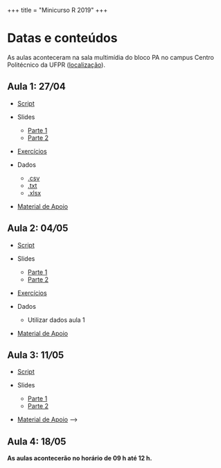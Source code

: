 +++
title = "Minicurso R 2019"
+++

# Datas e conteúdos

As aulas aconteceram na sala multimídia do bloco PA no campus Centro Politécnico
da UFPR ([localização](http://www.campusmap.ufpr.br/#!map)).

## Aula 1: 27<em>/</em>04 
- [Script](../download/minicursos/R/2019/aula1/Aula1.R)

- Slides
   - [Parte 1](../download/minicursos/R/2019/aula1/parte1.pdf)
   - [Parte 2](../download/minicursos/R/2019/aula1/parte2.pdf)
    
- [Exercícios](../download/minicursos/R/2019/aula1/exercicios2.html)
   
- Dados   
   - [.csv](../download/minicursos/R/2019/aula1/MingotiAnA4.csv)
   - [.txt](../download/minicursos/R/2019/aula1/MingotiAnA4.txt)
   - [.xlsx](../download/minicursos/R/2019/aula1/MingotiAnA4.xlsx)

- [Material de Apoio](../download/minicursos/R/2019/aula1/aula1.html)


## Aula 2: 04<em>/</em>05 
- [Script](../download/minicursos/R/2019/aula2/aula2.R)

- Slides
   - [Parte 1](../download/minicursos/R/2019/aula2/parte1.pdf)
   - [Parte 2](../download/minicursos/R/2019/aula2/parte2.pdf)
    
- [Exercícios](../download/minicursos/R/2019/aula2/exercicios2.html)
   
- Dados   
   - Utilizar dados aula 1
  

- [Material de Apoio](../download/minicursos/R/2019/aula2/aula2.html)

## Aula 3: 11<em>/</em>05 

- [Script](../download/minicursos/R/2019/aula3/aula3.R)

- Slides
   - [Parte 1](../download/minicursos/R/2019/aula3/parte1.pdf)
   - [Parte 2](../download/minicursos/R/2019/aula3/parte2.pdf)
    
   

- [Material de Apoio](../download/minicursos/R/2019/aula3/aula3.html)
-->
## Aula 4: 18<em>/</em>05
<!--
- Slides
   - [Parte 1](../download/minicursos/R/2019/aula1/parte1.pdf)
   - [Parte 2](../download/minicursos/R/2019/aula1/parte2.pdf)
    
- [Exercícios](../download/minicursos/R/2019/aula1/exercicios2.html)
   
- Dados   
   - [.csv](../download/minicursos/R/2019/aula1/MingotiAnA4.csv)
   - [.txt](../download/minicursos/R/2019/aula1/MingotiAnA4.txt)
   - [.xlsx](../download/minicursos/R/2019/aula1/MingotiAnA4.xlsx)

- [Material de Apoio](../download/minicursos/R/2019/aula1/aula1.html)
-->
**As aulas acontecerão no horário de 09 h até 12 h.**


